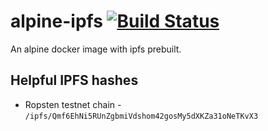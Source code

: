 # alpine-ipfs [![Build Status](https://travis-ci.org/common-theory/alpine-ipfs.svg?branch=master)](https://travis-ci.org/common-theory/alpine-ipfs)

An alpine docker image with ipfs prebuilt.

## Helpful IPFS hashes

- Ropsten testnet chain - `/ipfs/Qmf6EhNi5RUnZgbmiVdshom42gosMy5dXKZa31oNeTKvX3`
